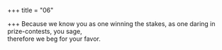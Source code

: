 +++
title = "06"

+++
Because we know you as one winning the stakes, as one daring in  prize-contests, you sage,  
therefore we beg for your favor.  